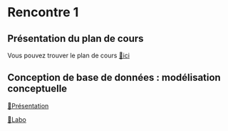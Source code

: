 # Rencontre 1

## Présentation du plan de cours

Vous pouvez trouver le plan de cours [🔗ici](@site/static/powerpoint/PC_2025H_420-4D5-EM-Département-Informatique.pdf)

## Conception de base de données : modélisation conceptuelle

[🔗Présentation](@site/static/powerpoint/420_4D5_R01_Partie_1.pdf)

[🔗Labo](@site/static/exos/420_4D5_R01_labo_Partie_1_v2.docx)
